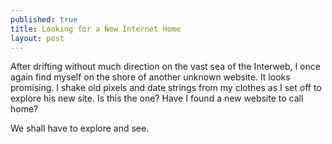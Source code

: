 ```yaml
---
published: true
title: Looking for a New Internet Home
layout: post
---
```

After drifting without much direction on the vast sea of the Interweb, I once again find myself on the shore of another unknown website. It looks promising. I shake old pixels and date strings from my clothes as I set off to explore his new site. Is this the one? Have I found a new website to call home? 

We shall have to explore and see. 